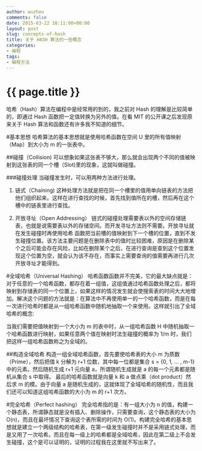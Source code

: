 ```yaml
---
author: wuzhou
comments: false
date: 2015-03-22 18:11:00+00:00
layout: post
slug: concepts-of-hash
title: 关于 HASH 算法的一些概念
categories:
- 编程
tags:
- 编程方法
---
```


{{ page.title }}
================

哈希（Hash）算法在编程中是经常用的到的，我之前对 Hash 的理解是比较简单的，即通过 Hash 函数把一定值转换为另外的值。在看 MIT 的公开课之后发现原来关于 Hash 算法和函数还有许多我不知道的细节。

#基本思想
哈希算法的基本思想就是使用哈希函数在空间 U 里的所有值映射（Map）到大小为 m 的一张表中。

##碰撞（Collision)
可以想象如果这张表不够大，那么就会出现两个不同的值被映射到这张表的同一个槽（Slot)里的现象，这就叫做碰撞。

###碰撞处理
当碰撞发生时，可以用两种方法进行处理。

1. 链式（Chaining)
	这种处理方法就是把在同一个槽里的值用单向链表的方法把他们组织起来。这样在进行查找的时候，首先找到值所在的槽，然后再在这个槽中的链表里进行查找。
	
2. 开放寻址（Open Addressing）
	链式的碰撞处理需要表以外的空间存储链表，也就是说需要表以外的存储空间。而开发寻址方法则不需要。开放寻址就在发生碰撞时再使用哈希 函数把当前槽的值映射到下一个槽的位置，直到不发生碰撞位置。该方法主要问题是在删除表中的值时比较困难，原因是在删除某个之后可能会存在风险，比如在删除某个之后，在进行查询是查到这个位置发现这个位置为空，就会认为该不存在，而事实上需要查询的值需要再进行几次开放寻址才能得到。
		
#全域哈希（Universal Hashing）
哈希函数函数并不完美，它的最大缺点就是：对于任意的一个哈希函数，都存在着一组值，这组值通过哈希函数处理之后，都将映射到存储表的同一个位置上，如果这样的情况发生就会使搜索表的时间大大地增加。解决这个问题的方法就是：在算法中不再使用单一的一个哈希函数，而是在每一次进行哈希时都是从一组哈希函数中随机地抽取一个来使用。这样就引出了全域哈希的概念:

当我们需要把值映射到一个大小为 m 的表中时，从一组哈希函数 H 中随机抽取一个哈希函数进行映射，如果任意两个值在映射时法生碰撞的概率为 1/m 时，我们把这样一组哈希函数称之为全域的。

##构造全域哈希
构造一组全域哈希函数，首先要使哈希表的大小 m 为质数（Prime），然后把值 k 分解为 r+1 位数，其中每一位都是集合 s = {0, 1, ... , m-1}中的元素。然后随机生成 r+1 元向量 a，所谓随机生成就是 a 的每一个元素都是随机从集合 s 中取得。 最后的哈希函数就是向量 k 和 a 做点乘（dot product）然后求 m 的模。由于向量 a 是随机生成的，这就体现了全域哈希的随机性，而且我们还可以知道这组哈希函数的大小为 m 的 r+1 次方。

#完全哈希（Perfect hashing）
完全哈希指的是：有一组大小为 n 的值，构建一个静态表，所谓静态就是没有插入、删除操作，只需要查询，这个静态表的大小为 O(n)，而且在最坏情况下查询这个表所需的时间为 O(1)。构建完全哈希的基本思想就是建立一个两级结构的哈希表，在第一级发生碰撞时并不是采用链式处理，而是又用了一次哈希。而且在每一级上的哈希都是全域哈希，因此在第二级上不会发生碰撞，这个是可以证明的，证明的过程我在这里就不写出来了。
